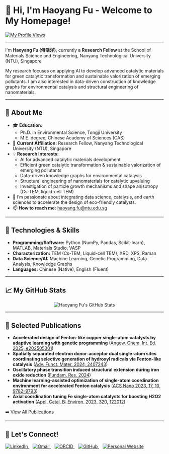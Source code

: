 # 👋 Hi, I'm Haoyang Fu - Welcome to My Homepage!

[![My Profile Views](https://komarev.com/ghpvc/?username=HaoyangFu&label=Profile%20Views&color=blueviolet&style=flat-square)](https://komarev.com/ghpvc/?username=HaoyangFu)

---

I'm **Haoyang Fu (傅浩洋)**, currently a **Research Fellow** at the School of Materials Science and Engineering, Nanyang Technological University (NTU), Singapore

My research focuses on applying AI to develop advanced catalytic materials for green catalytic transformation and sustainable valorization of emerging pollutants. I am also interested in data-driven construction of knowledge graphs for environmental catalysis and structural engineering of nanomaterials.

---

## 🚀 About Me

* 🎓 **Education:**
    * Ph.D. in Environmental Science, Tongji University
    * M.E. degree, Chinese Academy of Sciences (CAS)
* 🔬 **Current Affiliation:** Research Fellow, Nanyang Technological University (NTU), Singapore
* 💡 **Research Interests:**
    * AI for advanced catalytic materials development
    * Efficient green catalytic transformation & sustainable valorization of emerging pollutants
    * Data-driven knowledge graphs for environmental catalysis
    * Structural engineering of nanomaterials for catalytic upvaluing
    * Investigation of particle growth mechanisms and shape anisotropy (Cs-TEM, liquid-cell TEM)
* 🌱 I’m passionate about integrating data science, catalysis, and earth sciences to accelerate the design of eco-friendly catalysts.
* 📫 **How to reach me:** [haoyang.fu@ntu.edu.sg](mailto:haoyang.fu@ntu.edu.sg)

---

## 🔧 Technologies & Skills

* **Programming/Software:** Python (NumPy, Pandas, Scikit-learn), MATLAB, Materials Studio, VASP
* **Characterization:** TEM (Cs-TEM, Liquid-cell TEM), XRD, XPS, Raman
* **Data Science/AI:** Machine Learning, Genetic Programming, Data Analysis, Knowledge Graphs
* **Languages:** Chinese (Native), English (Fluent)

---

## 📈 My GitHub Stats

<p align="center">
  <img src="https://github-readme-stats.vercel.app/api?username=HaoyangFu&show_icons=true&locale=en&theme=radical" alt="Haoyang Fu's GitHub Stats" />
</p>

---

## 📝 Selected Publications

* **Accelerated design of Fenton-like copper single-atom catalysts by adaptive learning with genetic programming** ([Angew. Chem. Int. Ed. 2025, e202505301](https://doi.org/10.1002/anie.202505301))
* **Spatially separated electron donor-acceptor dual single-atom sites coordinating selective generation of hydroxyl radicals via Fenton-like catalysis** ([Adv. Funct. Mater. 2024, 2407243](https://doi.org/10.1002/adfm.202407243))
* **Oscillatory phase transition induced structural extension during iron oxide reduction** ([Fundam. Res. 2024](https://www.sciencedirect.com/science/article/pii/S2667325824000037))
* **Machine learning-assisted optimization of single-atom coordination environment for accelerated Fenton catalysis** ([ACS Nano 2023, 17, 10, 9782–9793](https://doi.org/10.1021/acsnano.3b02823))
* **Axial coordination tuning Fe single-atom catalysts for boosting H2O2 activation** ([Appl. Catal. B: Environ. 2023, 320, 122012](https://doi.org/10.1016/j.apcatb.2022.122012))

➡️ [View All Publications](https://haoyangfu.github.io/publications.html)

---

## 🤝 Let's Connect!

<p align="left">
  <a href="https://www.linkedin.com/in/fu-haoyang-79a6b6242/" target="_blank">
    <img src="https://img.shields.io/badge/LinkedIn-%230077B5.svg?logo=linkedin&logoColor=white" alt="LinkedIn"/>
  </a>&nbsp;&nbsp;
  <a href="mailto:haoyang.fu@ntu.edu.sg">
    <img src="https://img.shields.io/badge/Gmail-%23D14836.svg?logo=gmail&logoColor=white" alt="Gmail"/>
  </a>&nbsp;&nbsp;
  <a href="https://orcid.org/0000-0001-8755-1144" target="_blank">
    <img src="https://img.shields.io/badge/ORCID-%23A6CE39.svg?logo=ORCID&logoColor=white" alt="ORCID"/>
  </a>&nbsp;&nbsp;
  <a href="https://github.com/HaoyangFu" target="_blank">
    <img src="https://img.shields.io/badge/GitHub-%23181717.svg?logo=github&logoColor=white" alt="GitHub"/>
  </a>&nbsp;&nbsp;
  <a href="https://haoyangfu.github.io/" target="_blank">
    <img src="https://img.shields.io/badge/Website-%234A90E2.svg?logo=firefox&logoColor=white" alt="Personal Website"/>
  </a>
</p>
